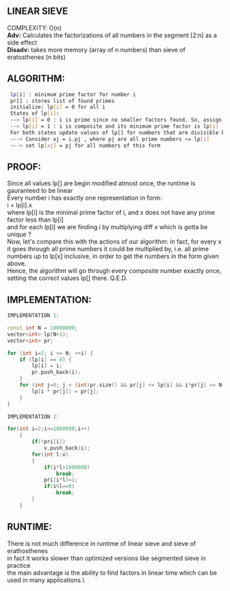 LINEAR SIEVE
--
COMPLEXITY: O(n)\
**Adv:** Calculates the factorizations of all numbers in the segment [2:n] as a side effect\
**Disadv:** takes more memory (array of n numbers) than sieve of eratosthenes (n bits)

ALGORITHM:
---
```sh
 lp[i] : minimum prime factor for number i
 pr[] : stores list of found primes
 initialize: lp[i] = 0 for all i
 States of lp[i]:
 --> lp[i] = 0 : i is prime since no smaller factors found. So, assign lp[i] = i and add i to the end of pr[]
 --> lp[i] = 1 : i is composite and its minimum prime factor is lp[i]
 For both states update values of lp[] for numbers that are divisible by i but u must set lp[] atmost once for every number:
 ---> Consider xj = i.pj , where pj are all prime numbers <= lp[i]
 ---> set lp[xj] = pj for all numbers of this form
```


PROOF:
---
Since all values lp[] are begin modified atmost once, the runtime is gauranteed to be linear\
Every number i has exactly one representation in form:\
i = lp[i].x\
where lp[i] is the minimal prime factor of i, and x does not have any prime factor less than lp[i]\
and for each lp[i] we are finding i by multiplying diff x which is gotta be unique ?\
Now, let's compare this with the actions of our algorithm: in fact, for every x it goes through all prime numbers it could be multiplied by,
i.e. all prime numbers up to lp[x] inclusive, in order to get the numbers in the form given above.\
Hence, the algorithm will go through every composite number exactly once, setting the correct values lp[] there. Q.E.D.


IMPLEMENTATION:
---
```cpp
IMPLEMENTATION 1:

const int N = 10000000;
vector<int> lp(N+1);
vector<int> pr;

for (int i=2; i <= N; ++i) {
    if (lp[i] == 0) {
        lp[i] = i;
        pr.push_back(i);
    }
    for (int j=0; j < (int)pr.size() && pr[j] <= lp[i] && i*pr[j] <= N; ++j) {
        lp[i * pr[j]] = pr[j];
    }
}
```
```cpp
IMPLEMENTATION 2:

for(int i=2;i<=1000000;i++)
	{
		if(!pri[i])
			v.push_back(i);
		for(int l:v)
		{
			if(i*l>1000000)
				break;
			pri[i*l]=1;
			if(i%l==0)
				break;
		}
	}
 ```

RUNTIME:
---
There is not much difference in runtime of linear sieve and sieve of erathosthenes\
in fact it works slower than optimized versions like segmented sieve in practice\
the main advantage is the ability to find factors in linear time which can be used in many applications.\
